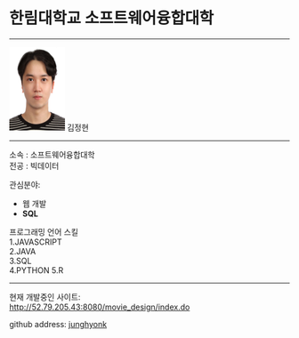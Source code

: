 # 한림대학교 소프트웨어융합대학
---
<img src=김정현.jpg height=150 width=100>   
김정현

---

소속 : 소프트웨어융합대학   
전공 : 빅데이터   

관심분야:
* 웹 개발
* **SQL**


프로그래밍 언어 스킬   
1.JAVASCRIPT  
2.JAVA   
3.SQL    
4.PYTHON
5.R


-------------
현재 개발중인 사이트:  
http://52.79.205.43:8080/movie_design/index.do

github address: [junghyonk][github]   

[github]:http://github.com/junghyonk


